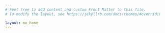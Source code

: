```yaml
---
# Feel free to add content and custom Front Matter to this file.
# To modify the layout, see https://jekyllrb.com/docs/themes/#overriding-theme-defaults

layout: no_home
---
```

